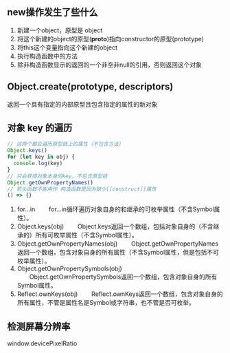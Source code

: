 ## new操作发生了些什么
1. 新建一个object，原型是 object
2. 将这个新建的object的原型(__proto__)指向constructor的原型(prototype)
3. 将this这个变量指向这个新建的object
4. 执行构造函数中的方法
5. 除非构造函数显示的返回的一个非空非null的引用，否则返回这个对象

## Object.create(prototype, descriptors)
返回一个具有指定的内部原型且包含指定的属性的新对象

## 对象 key 的遍历
```javascript
// 这两个都会遍历原型链上的属性（不包含方法）
Object.keys()
for (let key in obj) {
  console.log(key)
}
// 只会获得对象本身的key，不包含原型链
Object.getOwnPropertyNames()
// 箭头函数不能用作 构造函数是因为缺少[[construct]]属性
() => {}
```
1. for...in
　　for...in循环遍历对象自身的和继承的可枚举属性（不含Symbol属性）。
2. Object.keys(obj)
　　Object.keys返回一个数组，包括对象自身的（不含继承的）所有可枚举属性（不含Symbol属性）。
3. Object.getOwnPropertyNames(obj)
　　Object.getOwnPropertyNames返回一个数组，包含对象自身的所有属性（不含Symbol属性，但是包括不可枚举属性）。
4. Object.getOwnPropertySymbols(obj)
　　Object.getOwnPropertySymbols返回一个数组，包含对象自身的所有Symbol属性。
5. Reflect.ownKeys(obj)
　　Reflect.ownKeys返回一个数组，包含对象自身的所有属性，不管是属性名是Symbol或字符串，也不管是否可枚举。

## 检测屏幕分辨率
window.devicePixelRatio